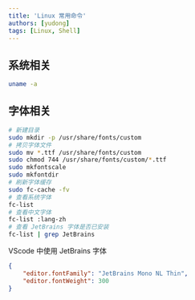 ```yaml
---
title: 'Linux 常用命令'
authors: [yudong]
tags: [Linux, Shell]
---
```


## 系统相关

```bash
uname -a
```

## 字体相关

```bash
# 新建目录
sudo mkdir -p /usr/share/fonts/custom
# 拷贝字体文件
sudo mv *.ttf /usr/share/fonts/custom
sudo chmod 744 /usr/share/fonts/custom/*.ttf
sudo mkfontscale
sudo mkfontdir
# 刷新字体缓存
sudo fc-cache -fv
# 查看系统字体
fc-list
# 查看中文字体
fc-list :lang-zh
# 查看 JetBrains 字体是否已安装
fc-list | grep JetBrains
```

VScode 中使用 JetBrains 字体

```json settings.json
{
    "editor.fontFamily": "JetBrains Mono NL Thin",
    "editor.fontWeight": 300
}
```
